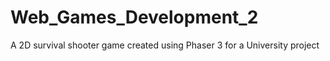 # Web_Games_Development_2
 A 2D survival shooter game created using Phaser 3 for a University project
